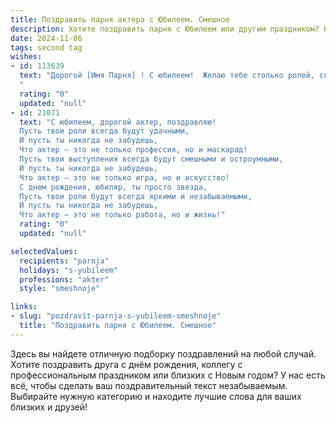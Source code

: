 ```yaml
---
title: Поздравить парня актера с Юбилеем. Смешное
description: Хотите поздравить парня с Юбилеем или другим праздником? Наш ИИ создаст незабываемое поздравление, а вы обязательно выделитесь среди других.  
date: 2024-11-06
tags: second tag
wishes:
- id: 113639
  text: "Дорогой [Имя Парня] ! С юбилеем!  Желаю тебе столько ролей, сколько звезд на небе (ну, или хотя бы столько, сколько у тебя поклонниц!), чтобы каждый твой выход на сцену был триумфальным, а каждый твой монолог – шедевром, который  заставит зал рыдать от смеха (или от умиления – зависит от роли, конечно!).  Пусть в твоей жизни будет меньше  провальных спектаклей, а больше аншлагов и  бурных оваций!  И помни: самый лучший  подарок для актера – это благодарный зритель, ну и, конечно,  достойный гонорар! С юбилеем!
  "
  rating: "0"
  updated: "null"
- id: 21071
  text: "С юбилеем, дорогой актер, поздравляю!
  Пусть твои роли всегда будут удачными,
  И пусть ты никогда не забудешь,
  Что актер – это не только профессия, но и маскарад!
  Пусть твои выступления всегда будут смешными и остроумными,
  И пусть ты никогда не забудешь,
  Что актер – это не только игра, но и искусство!
  С днем рождения, юбиляр, ты просто звезда,
  Пусть твои роли будут всегда яркими и незабываемыми,
  И пусть ты никогда не забудешь,
  Что актер – это не только работа, но и жизнь!"
  rating: "0"
  updated: "null"

selectedValues:
  recipients: "parnja"
  holidays: "s-yubileem"
  professions: "akter"
  style: "smeshnoje"

links:
- slug: "pozdravit-parnja-s-yubileem-smeshnoje"
  title: "Поздравить парня с Юбилеем. Смешное"
---
```


Здесь вы найдете отличную подборку поздравлений на любой случай.
Хотите поздравить друга с днём рождения, коллегу с профессиональным праздником или близких с Новым годом? У нас есть всё, чтобы сделать ваш поздравительный текст незабываемым. Выбирайте нужную категорию и находите лучшие слова для ваших близких и друзей!
